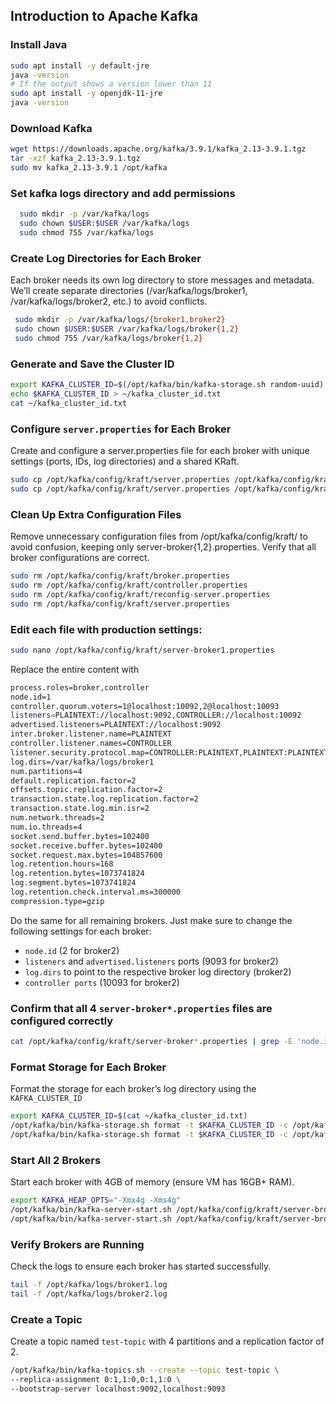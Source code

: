 ## Introduction to Apache Kafka

### Install Java

```bash
sudo apt install -y default-jre
java -version
# If the output shows a version lower than 11
sudo apt install -y openjdk-11-jre
java -version

```

### Download Kafka

```bash
wget https://downloads.apache.org/kafka/3.9.1/kafka_2.13-3.9.1.tgz
tar -xzf kafka_2.13-3.9.1.tgz
sudo mv kafka_2.13-3.9.1 /opt/kafka
```

### Set kafka logs directory and add permissions

```bash
  sudo mkdir -p /var/kafka/logs
  sudo chown $USER:$USER /var/kafka/logs
  sudo chmod 755 /var/kafka/logs
```

### Create Log Directories for Each Broker

Each broker needs its own log directory to store messages and metadata. We’ll create separate directories (/var/kafka/logs/broker1, /var/kafka/logs/broker2, etc.) to avoid conflicts.

```bash
 sudo mkdir -p /var/kafka/logs/{broker1,broker2}
 sudo chown $USER:$USER /var/kafka/logs/broker{1,2}
 sudo chmod 755 /var/kafka/logs/broker{1,2}
```

### Generate and Save the Cluster ID

```bash
export KAFKA_CLUSTER_ID=$(/opt/kafka/bin/kafka-storage.sh random-uuid)
echo $KAFKA_CLUSTER_ID > ~/kafka_cluster_id.txt
cat ~/kafka_cluster_id.txt
```

### Configure `server.properties` for Each Broker

Create and configure a server.properties file for each broker with unique settings (ports, IDs, log directories) and a shared KRaft.

```bash
sudo cp /opt/kafka/config/kraft/server.properties /opt/kafka/config/kraft/server-broker1.properties
sudo cp /opt/kafka/config/kraft/server.properties /opt/kafka/config/kraft/server-broker2.properties
```

### Clean Up Extra Configuration Files

Remove unnecessary configuration files from /opt/kafka/config/kraft/ to avoid confusion, keeping only server-broker{1,2}.properties. Verify that all broker configurations are correct.

```bash
sudo rm /opt/kafka/config/kraft/broker.properties
sudo rm /opt/kafka/config/kraft/controller.properties
sudo rm /opt/kafka/config/kraft/reconfig-server.properties
sudo rm /opt/kafka/config/kraft/server.properties
```

### Edit each file with production settings:

```bash
sudo nano /opt/kafka/config/kraft/server-broker1.properties
```

Replace the entire content with

```bash
process.roles=broker,controller
node.id=1
controller.quorum.voters=1@localhost:10092,2@localhost:10093
listeners=PLAINTEXT://localhost:9092,CONTROLLER://localhost:10092
advertised.listeners=PLAINTEXT://localhost:9092
inter.broker.listener.name=PLAINTEXT
controller.listener.names=CONTROLLER
listener.security.protocol.map=CONTROLLER:PLAINTEXT,PLAINTEXT:PLAINTEXT
log.dirs=/var/kafka/logs/broker1
num.partitions=4
default.replication.factor=2
offsets.topic.replication.factor=2
transaction.state.log.replication.factor=2
transaction.state.log.min.isr=2
num.network.threads=2
num.io.threads=4
socket.send.buffer.bytes=102400
socket.receive.buffer.bytes=102400
socket.request.max.bytes=104857600
log.retention.hours=168
log.retention.bytes=1073741824
log.segment.bytes=1073741824
log.retention.check.interval.ms=300000
compression.type=gzip
```

Do the same for all remaining brokers. Just make sure to change the following settings for each broker:

- `node.id` (2 for broker2)
- `listeners` and `advertised.listeners` ports (9093 for broker2)
- `log.dirs` to point to the respective broker log directory (broker2)
- `controller ports` (10093 for broker2)

### Confirm that all 4 `server-broker*.properties` files are configured correctly

```bash
cat /opt/kafka/config/kraft/server-broker*.properties | grep -E 'node.id|listeners|log.dirs'
```

### Format Storage for Each Broker

Format the storage for each broker’s log directory using the `KAFKA_CLUSTER_ID`

```bash
export KAFKA_CLUSTER_ID=$(cat ~/kafka_cluster_id.txt)
/opt/kafka/bin/kafka-storage.sh format -t $KAFKA_CLUSTER_ID -c /opt/kafka/config/kraft/server-broker1.properties
/opt/kafka/bin/kafka-storage.sh format -t $KAFKA_CLUSTER_ID -c /opt/kafka/config/kraft/server-broker2.properties
```

### Start All 2 Brokers

Start each broker with 4GB of memory (ensure VM has 16GB+ RAM).

```bash
export KAFKA_HEAP_OPTS="-Xmx4g -Xms4g"
/opt/kafka/bin/kafka-server-start.sh /opt/kafka/config/kraft/server-broker1.properties &
/opt/kafka/bin/kafka-server-start.sh /opt/kafka/config/kraft/server-broker2.properties &
```

### Verify Brokers are Running

Check the logs to ensure each broker has started successfully.

```bash
tail -f /opt/kafka/logs/broker1.log
tail -f /opt/kafka/logs/broker2.log
```

### Create a Topic

Create a topic named `test-topic` with 4 partitions and a replication factor of 2.

```bash
/opt/kafka/bin/kafka-topics.sh --create --topic test-topic \
--replica-assignment 0:1,1:0,0:1,1:0 \
--bootstrap-server localhost:9092,localhost:9093
```
